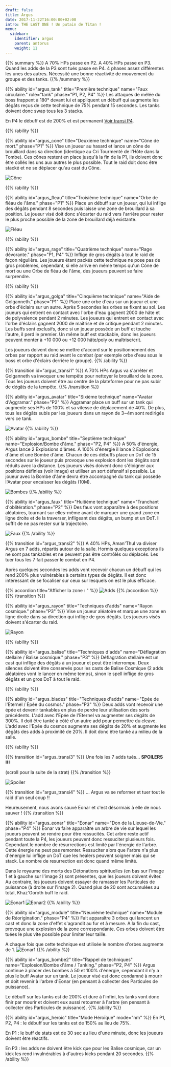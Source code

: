```yaml
---
draft: false
title: Argus
date: 2017-11-22T16:00:00+02:00
intro: THE LAST ONE ! Un putain de Titan !
menu:
  sidebar:
    identifier: argus
    parent: antorus
    weight: 11
---
```


{{% summary %}}
A 70% HPs passe en P2. A 40% HPs passe en P3. Quand les adds de la P3 sont tués passe en P4.
4 phases assez différentes les unes des autres.
Nécessité une bonne réactivité de mouvement du groupe et des tanks.
{{% /summary %}}

{{% ability
  id="argus_tank"
  title="Première technique"
  name="Faux circulaire."
  role="tank"
  phase="P1, P2, P4"
%}}
Les attaques de mélée du boss frappent à 180° devant lui et appliquent un débuff qui augmente les dégâts reçus de cette technique de 75% pendant 15 secondes.
Les tanks doivent donc swap tous les 3 stacks.

En P4 le débuff est de 200% et est permanent [Voir transi P4](#argus_transi3).  

{{% /ability %}}

{{% ability
  id="argus_cone"
  title="Deuxième technique"
  name="Cône de mort."
  phase="P1"
%}}
Vise un joueur au hasard et lance un cône de brouillard dans sa direction (identique au Cri Tourmenté de l'Hôte dans la Tombe).
Ces cônes restent en place jusqu'à la fin de la P1, ils doivent donc être collés les uns aux autres le plus possible.
Tout le raid doit donc être stacké et ne se déplacer qu'au cast du Cône.

![Cône](/img/antorus/argus/argus_cone.jpg)

{{% /ability %}}

{{% ability
  id="argus_fleau"
  title="Troisième technique"
  name="Orbe de fléau de l'âme."
  phase="P1"
%}}
Place un débuff sur un joueur, qui lui inflige des dégâts pendant 8 secondes puis laisse une zone de brouillard à sa position.
Le joueur visé doit donc s'écarter du raid vers l'arrière pour rester le plus proche possible de la zone de brouillard déjà existante.

![Fléau](http://wow.zamimg.com/uploads/screenshots/normal/677907.jpg)

{{% /ability %}}

{{% ability
  id="argus_rage"
  title="Quatrième technique"
  name="Rage dévorante."
  phase="P1, P4"
%}}
Inflige de gros dégâts à tout le raid de façon régulière.
Les joueurs étant packés cette technique ne pose pas de gros problèmes, cependant, si elle arrive en même temps qu'un Cône de mort ou une Orbe de fléau de l'âme, des joueurs peuvent se faire surprendre.

{{% /ability %}}

{{% ability
  id="argus_golga"
  title="Cinquième technique"
  name="Aide de Golganneth."
  phase="P1"
%}}
Place une orbe d'eau sur un joueur et une orbe d'éclairs sur un autre.
Après 5 secondes les orbes se fixent au sol. 
Les joueurs qui entrent en contact avec l'orbe d'eau gagnent 2000 de hâte et de polyvalence pendant 2 minutes.
Les joueurs qui entrent en contact avec l'orbe d'éclairs gagnent 2000 de maîtrise et de critique pendant 2 minutes.
Les buffs sont exclusifs, donc si un joueur possède un buff et touche l'autre, il perd le premier.
Un même buff est stackable, donc les joueurs peuvent monter à +10 000 ou +12 000 hâte/poly ou maîtrise/crit.

Les joueurs doivent donc se mettre d'accord sur le positionnement des orbes par rapport au raid avant le combat (par exemple orbe d'eau sous le boss et orbe d'éclairs derrière le groupe).
{{% /ability %}}

{{% transition id="argus_transi1" %}}
A 70% HPs Argus va s'arrêter et Golganneth va invoquer une tempête pour nettoyer le brouillard de la zone.
Tous les joueurs doivent être au centre de la plateforme pour ne pas subir de dégâts de la tempête.
{{% /transition %}}

{{% ability
  id="argus_avatar"
  title="Sixième technique"
  name="Avatar d'Aggramar."
  phase="P2"
%}}
Aggramar place un buff sur un tank qui augmente ses HPs de 100% et sa vitesse de déplacement de 40%.
De plus, tous les dégâts subis par les joueurs dans un rayon de 3~4m sont redirigés vers ce tank.

![Avatar](http://wow.zamimg.com/uploads/screenshots/normal/677909.jpg)
{{% /ability %}}

{{% ability
  id="argus_bombe"
  title="Septième technique"
  name="Explosion/Bombe d'âme."
  phase="P2, P4"
%}}
A 50% d'énergie, Argus lance 2 Explosions d'âmes. A 100% d'énergie il lance 2 Explosions d'âme et une Bombe d'âme.
Chacun de ces débuffs place un DoT de 15 secondes sur le joueur puis provoque une explosion dont les dégâts sont réduits avec la distance.
Les joueurs visés doivent donc s'éloigner aux positions définies (voir image) et utiliser un sort défensif si possible.
Le joueur avec la Bombe d'âme devra être accompagné du tank qui possède l'Avatar pour encaisser les dégâts (10M).

![Bombes](/img/antorus/argus/argus_bombe.jpg)
{{% /ability %}}

{{% ability
  id="argus_faux"
  title="Huitième technique"
  name="Tranchant d'oblitération."
  phase="P2"
%}}
Des faux vont apparaître à des positions aléatoires, tournant sur elles-même avant de marquer une grand zone en ligne droite et de la traverser, infligeant des dégâts, un bump et un DoT.
Il suffit de ne pas rester sur la trajectoire.

![Faux](http://wow.zamimg.com/uploads/screenshots/normal/677896.jpg)
{{% /ability %}}

{{% transition id="argus_transi2" %}}
A 40% HPs, Aman'Thul va diviser Argus en 7 adds, répartis autour de la salle.
Hormis quelques exceptions ils ne sont pas tankables et ne peuvent pas être contrôlés ou déplacés.
Les tuer tous les 7 fait passer le combat en P4. 

Après quelques secondes les adds vont recevoir chacun un débuff qui les rend 200% plus vulnérables à certains types de dégâts. Il est donc intéressant de se focaliser sur ceux sur lesquels on est le plus efficace.

{{% accordion title="Afficher la zone : " %}}
![Adds](/img/antorus/argus/argus_addtypes.jpg)
{{% /accordion %}}
{{% /transition %}}

{{% ability
  id="argus_rayon"
  title="Techniques d'adds"
  name="Rayon cosmique."
  phase="P3"
%}}
Vise un joueur aléatoire et marque une zone en ligne droite dans sa direction qui inflige de gros dégâts.
Les joueurs visés doivent s'écarter du raid.

![Rayon](http://wow.zamimg.com/uploads/screenshots/normal/677905.jpg)

{{% /ability %}}

{{% ability
  id="argus_balise"
  title="Techniques d'adds"
  name="Déflagration stellaire / Balise cosmique."
  phase="P3"
%}}
Déflagration stellaire est un cast qui inflige des dégâts à un joueur et peut être interrompu.
Deux silences doivent être conservés pour les casts de Balise Cosmique (2 adds aléatoires vont le lancer en même temps), sinon le spell inflige de gros dégâts et un gros DoT à tout le raid.

{{% /ability %}}

{{% ability
  id="argus_blades"
  title="Techniques d'adds"
  name="Epée de l'Eternel / Epée du cosmos."
  phase="P3"
%}}
Deux adds vont recevoir une épée et devenir tankables en plus de perdre leur utilisation des sorts précédents.
L'add avec l'Epée de l'Eternel va augmenter ses dégâts de 300%. Il doit être tanké à côté d'un autre add pour permettre du cleave.
L'add avec l'Epée du cosmos augmente ses dégâts de 20% et augmente les dégâts des adds à proximité de 20%. Il doit donc être tanké au milieu de la salle.

{{% /ability %}}

{{% transition id="argus_transi3" %}}
Une fois les 7 adds tués... **SPOILERS !!!**

(scroll pour la suite de la strat)
{{% /transition %}}

![Spoiler](/img/antorus/argus/argus_spoiler.jpg)

{{% transition id="argus_transi4" %}}
... Argus va se reformer et tuer tout le raid d'un seul coup !!

Heureusement, nous avons sauvé Eonar et c'est désormais à elle de nous sauver !
{{% /transition %}}

{{% ability
  id="argus_eonar"
  title="Eonar"
  name="Don de la Lieuse-de-Vie."
  phase="P4"
%}}
Eonar va faire apparaître un arbre de vie sur lequel les joueurs peuvent se rendre pour être ressucités.
Cet arbre reste actif pendant toute la P4, les joueurs peuvent donc ressuciter plusieurs fois.
Cependant le nombre de résurrections est limité par l'énergie de l'arbre. Cette énergie ne peut pas remonter.
Ressuciter alors que l'arbre n'a plus d'énergie lui inflige un DoT que les healers peuvent soigner mais qui se stack.
Le nombre de resurrection est donc quand même limité.

Dans le royaume des morts des Détonations spirituelles (en bas sur l'image 1 et à gauche sur l'image 2) sont présentes, que les joueurs doivent éviter.
Au contraire, les joueurs doivent essayer de ramasser les Particules de puissance (à droite sur l'image 2). Quand plus de 20 sont accumulées au total, Khaz'Goroth buff le raid.

![Eonar1](http://wow.zamimg.com/uploads/screenshots/normal/677910.jpg) ![Eonar2](http://wow.zamimg.com/uploads/screenshots/normal/677906.jpg)
{{% /ability %}}

{{% ability
  id="argus_module"
  title="Neuvième technique"
  name="Module de Réorigination."
  phase="P4"
%}}
Fait apparaître 3 orbes qui lancent un cast et donc la zone d'effet s'agrandit au fur et à mesure.
A la fin du cast, provoque une explosion de la zone correspondante.
Ces orbes doivent être tuées le plus vite possible pour limiter leur taille.

A chaque fois que cette technique est utilisée le nombre d'orbes augmente de 1.
![Eonar1](http://wow.zamimg.com/uploads/screenshots/normal/677900.jpg)
{{% /ability %}}

{{% ability
  id="argus_bombe2"
  title="Rappel de techniques"
  name="Explosion/Bombe d'âme / Tanking."
  phase="P2, P4"
%}}
Argus continue à placer des bombes à 50 et 100% d'énergie, cependant il n'y a plus le buff Avatar sur un tank.
Le joueur visé est donc condamné à mourir et doit revenir à l'arbre d'Eonar (en pensant à collecter des Particules de puissance).

Le débuff sur les tanks est de 200% et dure à l'infini, les tanks vont donc finir par mourir et doivent eux aussi retourner à l'arbre (en pensant à collecter des Particules de puissance).
{{% /ability %}}

{{% ability
  id="argus_heroic"
  title="Mode Héroïque"
  mode="hm"
%}}
En P1, P2, P4 : le débuff sur les tanks est de 150% au lieu de 75%.

En P1 : le buff de stats est de 30 sec au lieu d'une minute, donc les joueurs doivent être réactifs.

En P3 : les adds ne doivent être kick que pour les Balise cosmique, car un kick les rend invulnérables à d'autres kicks pendant 20 secondes. 
{{% /ability %}}
